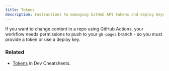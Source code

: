 ```yaml
---
title: Tokens
description: Instructions to managing GitHub API tokens and deploy keys for CI builds
---
```


If you want to change content in a repo using GitHub Actions, your workflow needs permissions to push to your `gh-pages` branch - so you must provide a token or use a deploy key.



### Related

- [Tokens][] in Dev Cheatsheets.

[Tokens]: https://michaelcurrin.github.io/dev-cheatsheets/cheatsheets/ci-cd/github-actions/tokens/
